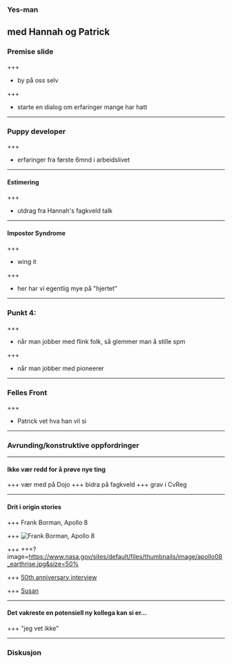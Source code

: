 ### Yes-man
 med Hannah og Patrick
---
### Premise slide
+++
* by på oss selv

+++
* starte en dialog om erfaringer mange har hatt

---
### Puppy developer
+++
* erfaringer fra første 6mnd i arbeidslivet

---
#### Estimering
+++
* utdrag fra Hannah's fagkveld talk

---
#### Impostor Syndrome
+++
* wing it

+++
* her har vi egentlig mye på "hjertet" 

---
### Punkt 4: 
+++
* når man jobber med flink folk, så glemmer man å stille spm

+++
* når man jobber med pioneerer
--- 
### Felles Front
+++
* Patrick vet hva han vil si

---
### Avrunding/konstruktive oppfordringer
---

#### Ikke vær redd for å prøve nye ting
+++
vær med på Dojo
+++ 
bidra på fagkveld
+++
grav i CvReg

---
#### Drit i origin stories

+++
Frank Borman, Apollo 8

+++
![Frank Borman, Apollo 8](http://krtv.images.worldnow.com/images/14942254_G.jpg)

+++
+++?image=https://www.nasa.gov/sites/default/files/thumbnails/image/apollo08_earthrise.jpg&size=50% 

+++
[50th anniversary interview](https://shortcut.thisamericanlife.org/#/share/655?_k=h2vdvf)

+++
[Susan](https://shortcut.thisamericanlife.org/#/share/655?_k=77oaex)



---
#### Det vakreste en potensiell ny kollega kan si er... 
+++
"jeg vet ikke" 


---
### Diskusjon
